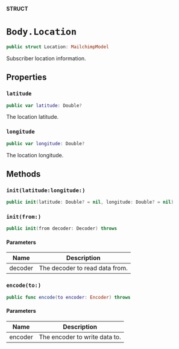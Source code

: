 **STRUCT**

# `Body.Location`

```swift
public struct Location: MailchimpModel
```

Subscriber location information.

## Properties
### `latitude`

```swift
public var latitude: Double?
```

The location latitude.

### `longitude`

```swift
public var longitude: Double?
```

The location longitude.

## Methods
### `init(latitude:longitude:)`

```swift
public init(latitude: Double? = nil, longitude: Double? = nil)
```

### `init(from:)`

```swift
public init(from decoder: Decoder) throws
```

#### Parameters

| Name | Description |
| ---- | ----------- |
| decoder | The decoder to read data from. |

### `encode(to:)`

```swift
public func encode(to encoder: Encoder) throws
```

#### Parameters

| Name | Description |
| ---- | ----------- |
| encoder | The encoder to write data to. |